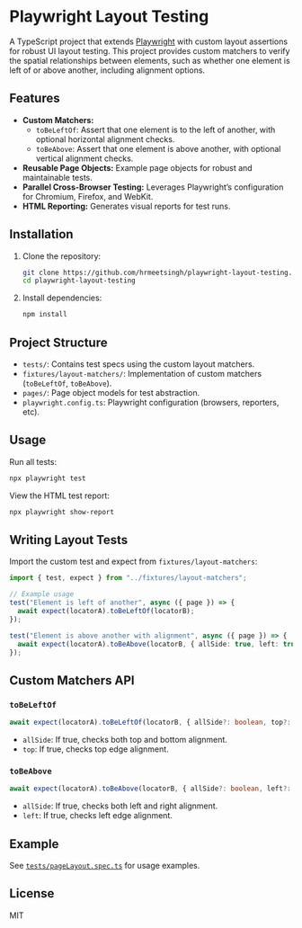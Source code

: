 # Playwright Layout Testing

A TypeScript project that extends [Playwright](https://playwright.dev/) with custom layout assertions for robust UI layout testing. This project provides custom matchers to verify the spatial relationships between elements, such as whether one element is left of or above another, including alignment options.

## Features

- **Custom Matchers:**
  - `toBeLeftOf`: Assert that one element is to the left of another, with optional horizontal alignment checks.
  - `toBeAbove`: Assert that one element is above another, with optional vertical alignment checks.
- **Reusable Page Objects:** Example page objects for robust and maintainable tests.
- **Parallel Cross-Browser Testing:** Leverages Playwright’s configuration for Chromium, Firefox, and WebKit.
- **HTML Reporting:** Generates visual reports for test runs.

## Installation

1. Clone the repository:
   ```sh
   git clone https://github.com/hrmeetsingh/playwright-layout-testing.git
   cd playwright-layout-testing
   ```
2. Install dependencies:
   ```sh
   npm install
   ```

## Project Structure

- `tests/`: Contains test specs using the custom layout matchers.
- `fixtures/layout-matchers/`: Implementation of custom matchers (`toBeLeftOf`, `toBeAbove`).
- `pages/`: Page object models for test abstraction.
- `playwright.config.ts`: Playwright configuration (browsers, reporters, etc).

## Usage

Run all tests:
```sh
npx playwright test
```

View the HTML test report:
```sh
npx playwright show-report
```

## Writing Layout Tests

Import the custom test and expect from `fixtures/layout-matchers`:

```typescript
import { test, expect } from "../fixtures/layout-matchers";

// Example usage
test("Element is left of another", async ({ page }) => {
  await expect(locatorA).toBeLeftOf(locatorB);
});

test("Element is above another with alignment", async ({ page }) => {
  await expect(locatorA).toBeAbove(locatorB, { allSide: true, left: true });
});
```

## Custom Matchers API

### `toBeLeftOf`
```typescript
await expect(locatorA).toBeLeftOf(locatorB, { allSide?: boolean, top?: boolean }, options?);
```
- `allSide`: If true, checks both top and bottom alignment.
- `top`: If true, checks top edge alignment.

### `toBeAbove`
```typescript
await expect(locatorA).toBeAbove(locatorB, { allSide?: boolean, left?: boolean }, options?);
```
- `allSide`: If true, checks both left and right alignment.
- `left`: If true, checks left edge alignment.

## Example

See [`tests/pageLayout.spec.ts`](./tests/pageLayout.spec.ts) for usage examples.

## License

MIT

